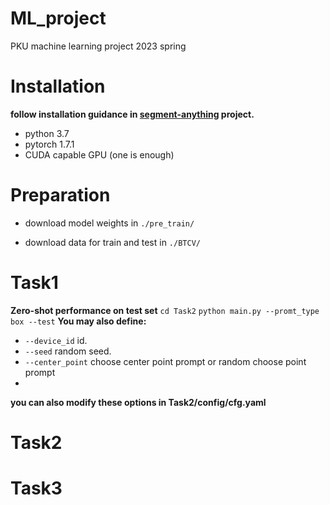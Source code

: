 # ML_project
PKU machine learning project 2023 spring

# Installation
**follow installation guidance in [segment-anything](https://github.com/facebookresearch/segment-anything) project.**
* python 3.7
* pytorch 1.7.1
* CUDA capable GPU (one is enough)

# Preparation
* download model weights in `./pre_train/`

* download data for train and test in `./BTCV/`

# Task1
**Zero-shot performance on test set**
`cd Task2`
`python main.py --promt_type box --test`
**You may also define:**
* `--device_id` id.
* `--seed` random seed.
* `--center_point` choose center point prompt or random choose point prompt
* 

**you can also modify these options in Task2/config/cfg.yaml**

# Task2

# Task3

